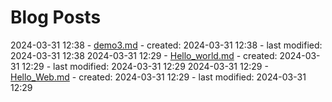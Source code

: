 # Blog Posts

2024-03-31 12:38 - [demo3.md](_posts/demo3.md) - created: 2024-03-31 12:38 - last modified: 2024-03-31 12:38
2024-03-31 12:29 - [Hello_world.md](_posts/Hello_world.md) - created: 2024-03-31 12:29 - last modified: 2024-03-31 12:29
2024-03-31 12:29 - [Hello_Web.md](_posts/Hello_Web.md) - created: 2024-03-31 12:29 - last modified: 2024-03-31 12:29
